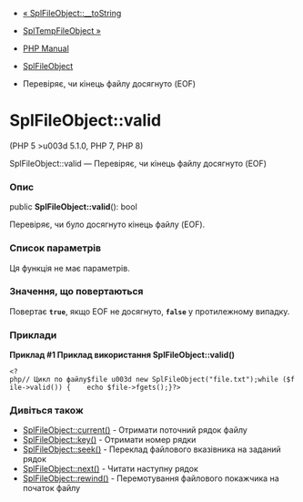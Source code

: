 - [« SplFileObject::\_\_toString](splfileobject.tostring.md)
- [SplTempFileObject »](class.spltempfileobject.md)

- [PHP Manual](index.md)
- [SplFileObject](class.splfileobject.md)
- Перевіряє, чи кінець файлу досягнуто (EOF)

# SplFileObject::valid

(PHP 5 \>u003d 5.1.0, PHP 7, PHP 8)

SplFileObject::valid — Перевіряє, чи кінець файлу досягнуто (EOF)

### Опис

public **SplFileObject::valid**(): bool

Перевіряє, чи було досягнуто кінець файлу (EOF).

### Список параметрів

Ця функція не має параметрів.

### Значення, що повертаються

Повертає **`true`**, якщо EOF не досягнуто, **`false`** у протилежному
випадку.

### Приклади

**Приклад #1 Приклад використання **SplFileObject::valid()****

` <?php// Цикл по файлу$file u003d new SplFileObject("file.txt");while ($file->valid()) {    echo $file->fgets();}?> `

### Дивіться також

- [SplFileObject::current()](splfileobject.current.md) - Отримати
поточний рядок файлу
- [SplFileObject::key()](splfileobject.key.md) - Отримати номер
рядки
- [SplFileObject::seek()](splfileobject.seek.md) - Переклад файлового
вказівника на заданий рядок
- [SplFileObject::next()](splfileobject.next.md) - Читати наступну
рядок
- [SplFileObject::rewind()](splfileobject.rewind.md) - Перемотування
файлового покажчика на початок файлу
